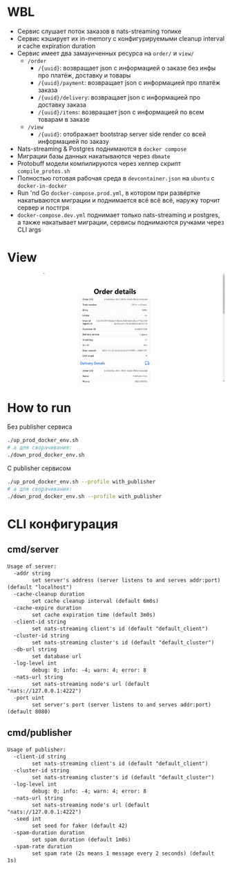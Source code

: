 # WBL
- Сервис слушает поток заказов в nats-streaming топике
- Сервис кэширует их in-memory с конфигурируемыми cleanup interval и cache expiration duration
- Сервис имеет два замаунченных ресурса на `order/` и `view/`
  - `/order`
    - `/{uuid}`: возвращает json с информацией о заказе без инфы про платёж, доставку и товары
    - `/{uuid}/payment`: возвращает json с информацией про платёж заказа
    - `/{uuid}/delivery`: возвращает json с информацией про доставку заказа
    - `/{uuid}/items`: возвращает json с информацией по всем товарам в заказе
  - `/view`
    - `/{uuid}`: отображает bootstrap server side render со всей информацией по заказу
- Nats-streaming & Postgres поднимаются в `docker compose`
- Миграции базы данных накатываются через `dbmate`
- Protobuff модели компилируются через хелпер скрипт `compile_protos.sh`
- Полностью готовая рабочая среда в `devcontainer.json` на `ubuntu` с `docker-in-docker`
- Run 'nd Go `docker-compose.prod.yml`, в котором при развёртке накатываются миграции и поднимается всё всё всё, наружу торчит сервер и постгря
- `docker-compose.dev.yml` поднимает только nats-streaming и postgres, а также накатывает миграции, сервисы поднимаются ручками через CLI args
# View
![example_gif](https://raw.githubusercontent.com/yawkar/wbl0/media/media/ui-optimized.gif)
# How to run
Без publisher сервиса
```bash
./up_prod_docker_env.sh
# а для сворачивания:
./down_prod_docker_env.sh
```
С publisher сервисом
```bash
./up_prod_docker_env.sh --profile with_publisher
# а для сворачивания:
./down_prod_docker_env.sh --profile with_publisher
```
# CLI конфигурация
## cmd/server
```
Usage of server:
  -addr string
        set server's address (server listens to and serves addr:port) (default "localhost")
  -cache-cleanup duration
        set cache cleanup interval (default 6m0s)
  -cache-expire duration
        set cache expiration time (default 3m0s)
  -client-id string
        set nats-streaming client's id (default "default_client")
  -cluster-id string
        set nats-streaming cluster's id (default "default_cluster")
  -db-url string
        set database url
  -log-level int
        debug: 0; info: -4; warn: 4; error: 8
  -nats-url string
        set nats-streaming node's url (default "nats://127.0.0.1:4222")
  -port uint
        set server's port (server listens to and serves addr:port) (default 8080)
```
## cmd/publisher
```
Usage of publisher:
  -client-id string
        set nats-streaming client's id (default "default_client")
  -cluster-id string
        set nats-streaming cluster's id (default "default_cluster")
  -log-level int
        debug: 0; info: -4; warn: 4; error: 8
  -nats-url string
        set nats-streaming node's url (default "nats://127.0.0.1:4222")
  -seed int
        set seed for faker (default 42)
  -spam-duration duration
        set spam duration (default 1m0s)
  -spam-rate duration
        set spam rate (2s means 1 message every 2 seconds) (default 1s)
```
